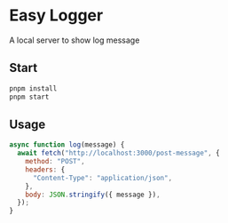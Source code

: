 # Easy Logger

A local server to show log message

## Start

```bash
pnpm install
pnpm start
```

## Usage

```js
async function log(message) {
  await fetch("http://localhost:3000/post-message", {
    method: "POST",
    headers: {
      "Content-Type": "application/json",
    },
    body: JSON.stringify({ message }),
  });
}

```

